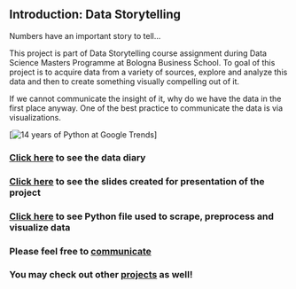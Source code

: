 ## Introduction: Data Storytelling

Numbers have an important story to tell...

This project is part of Data Storytelling course assignment during Data Science Masters Programme at Bologna Business School. To goal of this project is to acquire data from a variety of sources, explore and analyze this data and then to create something visually compelling out of it.

If we cannot communicate the insight of it, why do we have the data in the first place anyway. One of the best practice to communicate the data is via visualizations.

[![14 years of Python at Google Trends](https://github.com/data_storytelling/screenshots/14-years-of-python.png)]

### [Click here](https://github.com/data_storytelling/DATADIARY.md) to see the data diary

### [Click here](https://github.com/data_storytelling/DATADIARY.md) to see the slides created for presentation of the project

### [Click here](https://github.com/data_storytelling/DATADIARY.md) to see Python file used to scrape, preprocess and visualize data

### Please feel free to [communicate](https://twitter.com/atillaguzel)

### You may check out other [projects](https://github.com/atillaguzel/) as well!
